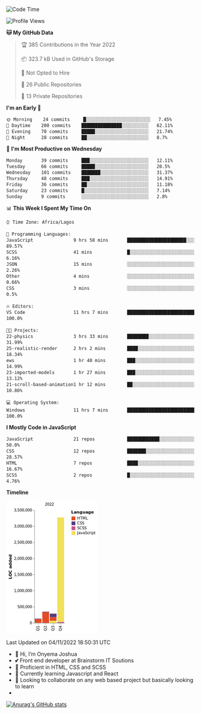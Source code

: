 <!--START_SECTION:waka-->
![Code Time](http://img.shields.io/badge/Code%20Time-27%20hrs%205%20mins-blue)

![Profile Views](http://img.shields.io/badge/Profile%20Views-76-blue)

**🐱 My GitHub Data** 

> 🏆 385 Contributions in the Year 2022
 > 
> 📦 323.7 kB Used in GitHub's Storage 
 > 
> 🚫 Not Opted to Hire
 > 
> 📜 26 Public Repositories 
 > 
> 🔑 13 Private Repositories  
 > 
**I'm an Early 🐤** 

```text
🌞 Morning    24 commits     █░░░░░░░░░░░░░░░░░░░░░░░░   7.45% 
🌆 Daytime    200 commits    ███████████████░░░░░░░░░░   62.11% 
🌃 Evening    70 commits     █████░░░░░░░░░░░░░░░░░░░░   21.74% 
🌙 Night      28 commits     ██░░░░░░░░░░░░░░░░░░░░░░░   8.7%

```
📅 **I'm Most Productive on Wednesday** 

```text
Monday       39 commits     ███░░░░░░░░░░░░░░░░░░░░░░   12.11% 
Tuesday      66 commits     █████░░░░░░░░░░░░░░░░░░░░   20.5% 
Wednesday    101 commits    ███████░░░░░░░░░░░░░░░░░░   31.37% 
Thursday     48 commits     ███░░░░░░░░░░░░░░░░░░░░░░   14.91% 
Friday       36 commits     ██░░░░░░░░░░░░░░░░░░░░░░░   11.18% 
Saturday     23 commits     █░░░░░░░░░░░░░░░░░░░░░░░░   7.14% 
Sunday       9 commits      ░░░░░░░░░░░░░░░░░░░░░░░░░   2.8%

```


📊 **This Week I Spent My Time On** 

```text
⌚︎ Time Zone: Africa/Lagos

💬 Programming Languages: 
JavaScript               9 hrs 58 mins       ██████████████████████░░░   89.57% 
SCSS                     41 mins             █░░░░░░░░░░░░░░░░░░░░░░░░   6.16% 
JSON                     15 mins             ░░░░░░░░░░░░░░░░░░░░░░░░░   2.26% 
Other                    4 mins              ░░░░░░░░░░░░░░░░░░░░░░░░░   0.66% 
CSS                      3 mins              ░░░░░░░░░░░░░░░░░░░░░░░░░   0.5%

🔥 Editors: 
VS Code                  11 hrs 7 mins       █████████████████████████   100.0%

🐱‍💻 Projects: 
22-physics               3 hrs 33 mins       ████████░░░░░░░░░░░░░░░░░   31.99% 
25-realistic-render      2 hrs 2 mins        ████░░░░░░░░░░░░░░░░░░░░░   18.34% 
ews                      1 hr 40 mins        ███░░░░░░░░░░░░░░░░░░░░░░   14.99% 
23-imported-models       1 hr 27 mins        ███░░░░░░░░░░░░░░░░░░░░░░   13.12% 
21-scroll-based-animation1 hr 12 mins        ██░░░░░░░░░░░░░░░░░░░░░░░   10.86%

💻 Operating System: 
Windows                  11 hrs 7 mins       █████████████████████████   100.0%

```

**I Mostly Code in JavaScript** 

```text
JavaScript               21 repos            ████████████░░░░░░░░░░░░░   50.0% 
CSS                      12 repos            ███████░░░░░░░░░░░░░░░░░░   28.57% 
HTML                     7 repos             ████░░░░░░░░░░░░░░░░░░░░░   16.67% 
SCSS                     2 repos             █░░░░░░░░░░░░░░░░░░░░░░░░   4.76%

```


**Timeline**

![Chart not found](https://raw.githubusercontent.com/the-officialjosh/the-officialjosh/main/charts/bar_graph.png) 


 Last Updated on 04/11/2022 18:50:31 UTC
<!--END_SECTION:waka-->


- 👋 Hi, I’m Onyema Joshua
- 💕 Front end developer at Brainstorm IT Soutions
- 👀 Proficient  in HTML, CSS and SCSS
- 🌱 Currently learning Javascript and React
- 💞️ Looking to collaborate on any web based project but basically looking to learn
- 
[![Anurag's GitHub stats](https://github-readme-stats.vercel.app/api?username=the-officialjosh&count_private=true&show_icons=true&theme=tokyonight)](https://github.com/anuraghazra/github-readme-stats) 
<!---
the-officialjosh/the-officialjosh is a ✨ special ✨ repository because its `README.md` (this file) appears on your GitHub profile.
You can click the Preview link to take a look at your change.
--->
